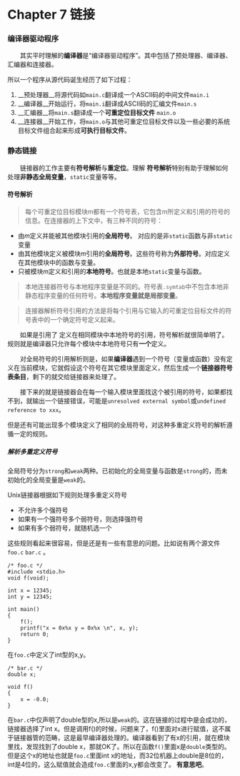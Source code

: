 Chapter 7 链接
==============

### 编译器驱动程序
&emsp;&emsp;其实平时理解的**编译器**是“编译器驱动程序”。其中包括了预处理器、编译器、汇编器和连接器。

所以一个程序从源代码诞生经历了如下过程：<br>
1. __预处理器__将源代码如`main.c`翻译成一个ASCII码的中间文件`main.i`<br>
2. __编译器__开始运行，将`main.i`翻译成ASCII码的汇编文件`main.s`<br>
3. __汇编器__将`main.s`翻译成一个**可重定位目标文件** `main.o`<br>
4. __连接器__开始工作，将`main.o`与其他可重定位目标文件以及一些必要的系统目标文件组合起来形成**可执行目标文件**。<br>

### 静态链接
&emsp;&emsp;链接器的工作主要有**符号解析**与**重定位**。理解 **符号解析**特别有助于理解如何处理**非静态全局变量**，`static`变量等等。

#### 符号解析
>每个可重定位目标模块*m*都有一个符号表，它包含*m*所定义和引用的符号的信息。在连接器的上下文中，有三种不同的符号：<br>

* 由*m*定义并能被其他模块引用的**全局符号**。 对应的是非`static`函数与非`static`变量
* 由其他模块定义被模块*m*引用的**全局符号**。这些符号称为**外部符号**。对应定义在其他模块中的函数与变量。
* 只被模块m定义和引用的**本地符号**。也就是本地`static`变量与函数。

>本地连接器符号与本地程序变量是不同的。符号表`.symtab`中不包含本地非静态程序变量的任何符号。**本地程序变量就是局部变量**。

>连接器解析符号引用的方法是将每个引用与它输入的可重定位目标文件的符号表中的一个确定符号定义起来。

&emsp;&emsp;如果是引用了 定义在相同模块中本地符号的引用，符号解析就很简单明了。
规则就是编译器只允许每个模块中本地符号只有**一个**定义。

&emsp;&emsp;对全局符号的引用解析则是，如果**编译器**遇到一个符号（变量或函数）没有定义在当前模块，它就假设这个符号在其它模块里面定义，然后生成一个**链接器符号表条目**，剩下的就交给链接器来处理了。

&emsp;&emsp;接下来的就是链接器会在每一个输入模块里面找这个被引用的符号，如果都找不到，就输出一个链接错误，可能是`unresolved external symbol`或`undefined reference to xxx`。

但是还有可能出现多个模块定义了相同的全局符号，对这种多重定义符号的解析遵循一定的规则。

##### 解析多重定义符号
全局符号分为`strong`和`weak`两种。已初始化的全局变量与函数是`strong`的，而未初始化的全局变量是`weak`的。

Unix链接器根据如下规则处理多重定义符号

* 不允许多个强符号
* 如果有一个强符号多个弱符号，则选择强符号
* 如果有多个弱符号，就随机选一个 

这些规则看起来很容易，但是还是有一些有意思的问题。比如说有两个源文件`foo.c` `bar.c` 。<br>

	/* foo.c */
	#include <stdio.h>
	void f(void);
	
	int x = 12345;
	int y = 12345;

	int main()
	{
		f();
		printf("x = 0x%x y = 0x%x \n", x, y);
		return 0;
	}

在`foo.c`中定义了int型的x,y。

	/* bar.c */
	double x;
	
	void f()
	{
		x = -0.0;
	}

在`bar.c`中仅声明了double型的x,所以是`weak`的。这在链接的过程中是会成功的，链接器选择了int x。但是调用f()的时候，问题来了，f()里面对x进行赋值，这不属于链接器管的范畴，这是最早编译器处理的。编译器看到了有x的引用，就在模块里找，发现找到了double x，那就OK了。所以在函数`f()`里面x是`double`类型的。但是这个x的地址也就是`foo.c`里面int x的地址，而32位机器上double是8位的，int是4位的，这么赋值就会造成`foo.c`里面的x,y都会改变了。 **有意思吧**。




